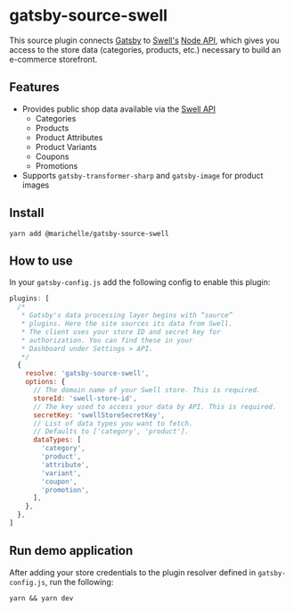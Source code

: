 # gatsby-source-swell

This source plugin connects [Gatsby](https://www.gatsbyjs.com/) to [Swell's](https://www.swell.is/) [Node API](https://swell.store/docs/api/), which gives you access to the store data (categories, products, etc.) necessary to build an e-commerce storefront.

## Features

- Provides public shop data available via the [Swell API](https://swell.store/docs/api/)
  - Categories
  - Products
  - Product Attributes
  - Product Variants
  - Coupons
  - Promotions
- Supports `gatsby-transformer-sharp` and `gatsby-image` for product images

## Install

```shell
yarn add @marichelle/gatsby-source-swell
```

## How to use

In your `gatsby-config.js` add the following config to enable this plugin:

```js
plugins: [
  /*
   * Gatsby's data processing layer begins with “source”
   * plugins. Here the site sources its data from Swell.
   * The client uses your store ID and secret key for
   * authorization. You can find these in your
   * Dashboard under Settings > API.
   */
  {
    resolve: 'gatsby-source-swell',
    options: {
      // The domain name of your Swell store. This is required.
      storeId: 'swell-store-id',
      // The key used to access your data by API. This is required.
      secretKey: 'swellStoreSecretKey',
      // List of data types you want to fetch.
      // Defaults to ['category', 'product'].
      dataTypes: [
        'category',
        'product',
        'attribute',
        'variant',
        'coupon',
        'promotion',
      ],
    },
  },
]
```

## Run demo application

After adding your store credentials to the plugin resolver defined in `gatsby-config.js`, run the following:

```shell
yarn && yarn dev
```
